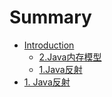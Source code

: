 # Summary

* [Introduction](README.md)
  * [2.Java内存模型](2javanei-cun-mo-xing.md)
  * [1.Java反射](1javafan-she.md)
* [1. Java反射](test.md)

